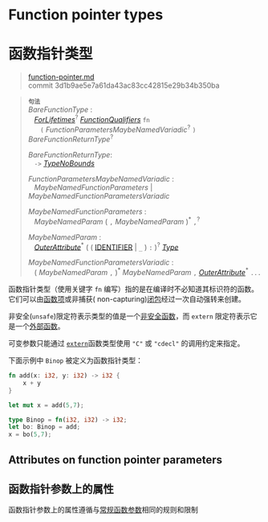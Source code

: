 # Function pointer types
# 函数指针类型

>[function-pointer.md](https://github.com/rust-lang/reference/blob/master/src/types/function-pointer.md)\
>commit 3d1b9ae5e7a61da43ac83cc42815e29b34b350ba

> **<sup>句法</sup>**\
> _BareFunctionType_ :\
> &nbsp;&nbsp; [_ForLifetimes_]<sup>?</sup> [_FunctionQualifiers_] `fn`\
> &nbsp;&nbsp; &nbsp;&nbsp;  `(` _FunctionParametersMaybeNamedVariadic_<sup>?</sup> `)` _BareFunctionReturnType_<sup>?</sup>
>
> _BareFunctionReturnType_:\
> &nbsp;&nbsp; `->` [_TypeNoBounds_]
>
> _FunctionParametersMaybeNamedVariadic_ :\
> &nbsp;&nbsp; _MaybeNamedFunctionParameters_ | _MaybeNamedFunctionParametersVariadic_
>
> _MaybeNamedFunctionParameters_ :\
> &nbsp;&nbsp; _MaybeNamedParam_ ( `,` _MaybeNamedParam_ )<sup>\*</sup> `,`<sup>?</sup>
>
> _MaybeNamedParam_ :\
> &nbsp;&nbsp; [_OuterAttribute_]<sup>\*</sup> ( ( [IDENTIFIER] | `_` ) `:` )<sup>?</sup> [_Type_]
>
> _MaybeNamedFunctionParametersVariadic_ :\
> &nbsp;&nbsp; ( _MaybeNamedParam_ `,` )<sup>\*</sup> _MaybeNamedParam_ `,` [_OuterAttribute_]<sup>\*</sup> `...`

函数指针类型（使用关键字 `fn` 编写）指的是在编译时不必知道其标识符的函数。它们可以由[函数项][function items]或非捕获( non-capturing)[闭包][closures]经过一次自动强转来创建。

非安全(`unsafe`)限定符表示类型的值是一个[非安全函数][unsafe function]，而 `extern` 限定符表示它是一个[外部函数][extern function]。

可变参数只能通过 [`extern`]函数类型使用 `"C"` 或 `"cdecl"` 的调用约定来指定。

下面示例中 `Binop` 被定义为函数指针类型：

```rust
fn add(x: i32, y: i32) -> i32 {
    x + y
}

let mut x = add(5,7);

type Binop = fn(i32, i32) -> i32;
let bo: Binop = add;
x = bo(5,7);
```

## Attributes on function pointer parameters
## 函数指针参数上的属性

函数指针参数上的属性遵循与[常规函数参数][regular function parameters]相同的规则和限制

[IDENTIFIER]: ../identifiers.md
[_ForLifetimes_]: ../items/generics.md#where子句
[_FunctionQualifiers_]: ../items/functions.md
[_TypeNoBounds_]: ../types.md#type-expressions
[_Type_]: ../types.md#type-expressions
[_OuterAttribute_]: ../attributes.md
[`extern`]: ../items/external-blocks.md
[closures]: closure.md
[extern function]: ../items/functions.md#函数参数上的属性
[function items]: function-item.md
[unsafe function]: ../unsafe-functions.md
[regular function parameters]: ../items/functions.md#函数参数上的属性
<!-- 2020-10-16 -->